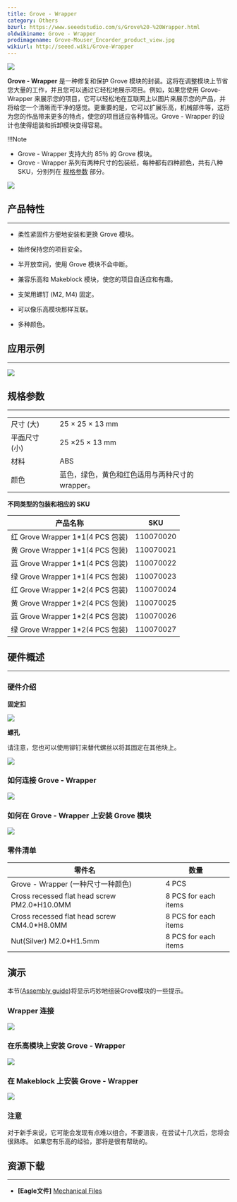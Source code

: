 ```yaml
---
title: Grove - Wrapper
category: Others
bzurl: https://www.seeedstudio.com/s/Grove%20-%20Wrapper.html
oldwikiname: Grove - Wrapper
prodimagename: Grove-Mouser_Encorder_product_view.jpg
wikiurl: http://seeed.wiki/Grove-Wrapper
---
```


![](https://github.com/SeeedDocument/Grove-Wrapper/raw/master/img/Grove-Mouser_Encorder_product_view.jpg)

**Grove - Wrapper** 是一种修复和保护 Grove 模块的封装。这将在调整模块上节省您大量的工作，并且您可以通过它轻松地展示项目。例如，如果您使用 Grove-Wrapper 来展示您的项目，它可以轻松地在互联网上以图片来展示您的产品，并将给您一个清晰而干净的感觉。更重要的是，它可以扩展乐高，机械部件等，这将为您的作品带来更多的特点，使您的项目适应各种情况。Grove - Wrapper 的设计也使得组装和拆卸模块变得容易。

!!!Note
- Grove - Wrapper 支持大约 85％ 的 Grove 模块。
- Grove - Wrapper 系列有两种尺寸的包装纸，每种都有四种颜色，共有八种SKU，分别列在 [规格参数](/Grove-Wrapper#Parts_list) 部分。

[![](https://github.com/SeeedDocument/wiki_chinese/raw/master/docs/images/click_to_buy.PNG)](https://www.seeedstudio.com/s/Grove%20-%20Wrapper.html)

##  产品特性
---
*   柔性紧固件方便地安装和更换 Grove 模块。

*   始终保持您的项目安全。

*   半开放空间，使用 Grove 模块不会中断。

*   兼容乐高和 Makeblock 模块，使您的项目自适应和有趣。

*   支架用螺钉 (M2, M4) 固定。

*   可以像乐高模块那样互联。

*   多种颜色。

##  应用示例
---
![](https://github.com/SeeedDocument/Grove-Wrapper/raw/master/img/Grove-Mouser_Encorder_application_view.jpg)

##  规格参数
---
<table>
<tr>
<td> 尺寸 (大) </td>
<td> 25 × 25 × 13 mm
</td></tr>
<tr>
<td> 平面尺寸 (小)  </td>
<td> 25 ×25 × 13 mm
</td></tr>
<tr>
<td> 材料 </td>
<td> ABS
</td></tr>
<tr>
<td> 颜色 </td>
<td> 蓝色，绿色，黄色和红色适用与两种尺寸的 wrapper。
</td></tr></table>

**不同类型的包装和相应的 SKU**

产品名称|SKU
--|---
红 Grove Wrapper 1*1(4 PCS 包装)|110070020
黄 Grove Wrapper 1*1(4 PCS 包装)|110070021
蓝 Grove Wrapper 1*1(4 PCS 包装)|110070022
绿 Grove Wrapper 1*1(4 PCS 包装)|110070023
红 Grove Wrapper 1*2(4 PCS 包装)|110070024
黄 Grove Wrapper 1*2(4 PCS 包装)|110070025
蓝 Grove Wrapper 1*2(4 PCS 包装)|110070026
绿 Grove Wrapper 1*2(4 PCS 包装)|110070027

##  硬件概述
---
### 硬件介绍  

**固定扣**

![](https://github.com/SeeedDocument/Grove-Wrapper/raw/master/img/Grove-Wrapper_fastener_location.jpg)

**螺孔**

请注意，您也可以使用铆钉来替代螺丝以将其固定在其他块上。

![](https://github.com/SeeedDocument/Grove-Wrapper/raw/master/img/Grove-Wrapper_screw_hole_loacation.jpg)

###   如何连接 Grove - Wrapper

![](https://github.com/SeeedDocument/Grove-Wrapper/raw/master/img/Grove-Wrapper_connection_manner.jpg)

###  如何在 Grove - Wrapper 上安装 Grove 模块

![](https://github.com/SeeedDocument/Grove-Wrapper/raw/master/img/Grove-Wrapper_steps_to_install_Grove_modules_.jpg)

###  **零件清单**

零件名|数量
--|---
Grove - Wrapper (一种尺寸一种颜色)|4 PCS
Cross recessed flat head screw PM2.0*H10.0MM|8 PCS for each items
Cross recessed flat head screw CM4.0*H8.0MM|8 PCS for each items
Nut(Silver) M2.0*H1.5mm|8 PCS for each items


##  演示

本节([Assembly guide](https://github.com/SeeedDocument/Grove-Wrapper/raw/master/res/Assembly_guide.pdf))将显示巧妙地组装Grove模块的一些提示。

###   Wrapper 连接

![](https://github.com/SeeedDocument/Grove-Wrapper/raw/master/img/Grove-Wrapper_connect_each_other.jpg)

###   在乐高模块上安装 Grove - Wrapper

![](https://github.com/SeeedDocument/Grove-Wrapper/raw/master/img/Grove-Wrapper_installed_on_Lego.jpg)

###   在 Makeblock 上安装 Grove - Wrapper

![](https://github.com/SeeedDocument/Grove-Wrapper/raw/master/img/Grove-Wrapper_installed_on_Makeblock.jpg)

###  注意

对于新手来说，它可能会发现有点难以组合。不要沮丧，在尝试十几次后，您将会很熟练。 如果您有乐高的经验，那将是很有帮助的。

##  资源下载
---
- **[Eagle文件]** [Mechanical Files](https://github.com/SeeedDocument/Grove-Wrapper/raw/master/res/Mechanical_Diagram.zip)
